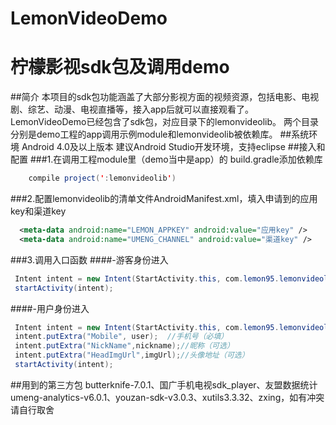 # LemonVideoDemo
柠檬影视sdk包及调用demo
============
##简介
本项目的sdk包功能涵盖了大部分影视方面的视频资源，包括电影、电视剧、综艺、动漫、电视直播等，接入app后就可以直接观看了。
LemonVideoDemo已经包含了sdk包，对应目录下的lemonvideolib。
两个目录分别是demo工程的app调用示例module和lemonvideolib被依赖库。
##系统环境
Android 4.0及以上版本
建议Android Studio开发环境，支持eclipse
##接入和配置
###1.在调用工程module里（demo当中是app）的 build.gradle添加依赖库
```java
    compile project(':lemonvideolib')
```
###2.配置lemonvideolib的清单文件AndroidManifest.xml，填入申请到的应用key和渠道key
```xml
  <meta-data android:name="LEMON_APPKEY" android:value="应用key" />
  <meta-data android:name="UMENG_CHANNEL" android:value="渠道key" />
```
###3.调用入口函数
####-游客身份进入
```java
 Intent intent = new Intent(StartActivity.this, com.lemon95.lemonvideolib.MainActivity.class);
 startActivity(intent);
```
####-用户身份进入
```java
 Intent intent = new Intent(StartActivity.this, com.lemon95.lemonvideolib.MainActivity.class);
 intent.putExtra("Mobile", user);  //手机号（必填）
 intent.putExtra("NickName",nickname);//昵称（可选）
 intent.putExtra("HeadImgUrl",imgUrl);//头像地址（可选）
 startActivity(intent);
```
##用到的第三方包
butterknife-7.0.1、国广手机电视sdk_player、友盟数据统计umeng-analytics-v6.0.1、youzan-sdk-v3.0.3、xutils3.3.32、zxing，如有冲突请自行取舍
             
